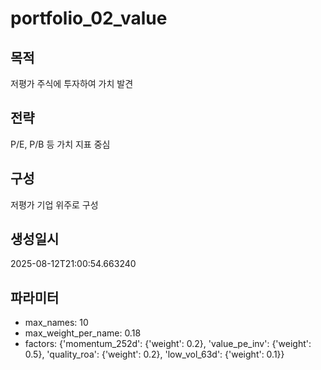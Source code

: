 # portfolio_02_value

## 목적
저평가 주식에 투자하여 가치 발견

## 전략
P/E, P/B 등 가치 지표 중심

## 구성
저평가 기업 위주로 구성

## 생성일시
2025-08-12T21:00:54.663240

## 파라미터
- max_names: 10
- max_weight_per_name: 0.18
- factors: {'momentum_252d': {'weight': 0.2}, 'value_pe_inv': {'weight': 0.5}, 'quality_roa': {'weight': 0.2}, 'low_vol_63d': {'weight': 0.1}}
